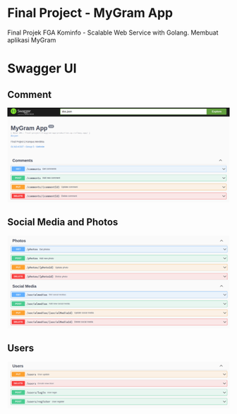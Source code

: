 # Final Project - MyGram App

Final Projek FGA Kominfo - Scalable Web Service with Golang. Membuat aplikasi MyGram

# Swagger UI

## Comment

![](assets/comments.png)

## Social Media and Photos

![](assets/photos_and_social_media.png)

## Users

![](assets/users.png)
